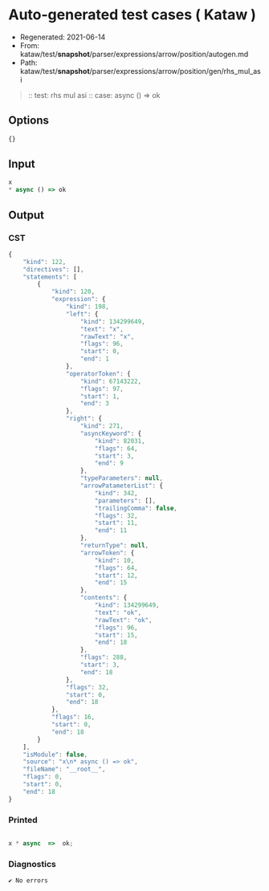 # Auto-generated test cases ( Kataw )
- Regenerated: 2021-06-14
- From: kataw/test/__snapshot__/parser/expressions/arrow/position/autogen.md
- Path: kataw/test/__snapshot__/parser/expressions/arrow/position/gen/rhs_mul_asi
> :: test: rhs mul asi
> :: case: async () => ok
## Options

`````js
{}
`````
## Input

`````js
x
* async () => ok
`````
## Output

### CST

```javascript
{
    "kind": 122,
    "directives": [],
    "statements": [
        {
            "kind": 120,
            "expression": {
                "kind": 198,
                "left": {
                    "kind": 134299649,
                    "text": "x",
                    "rawText": "x",
                    "flags": 96,
                    "start": 0,
                    "end": 1
                },
                "operatorToken": {
                    "kind": 67143222,
                    "flags": 97,
                    "start": 1,
                    "end": 3
                },
                "right": {
                    "kind": 271,
                    "asyncKeyword": {
                        "kind": 82031,
                        "flags": 64,
                        "start": 3,
                        "end": 9
                    },
                    "typeParameters": null,
                    "arrowPatameterList": {
                        "kind": 342,
                        "parameters": [],
                        "trailingComma": false,
                        "flags": 32,
                        "start": 11,
                        "end": 11
                    },
                    "returnType": null,
                    "arrowToken": {
                        "kind": 10,
                        "flags": 64,
                        "start": 12,
                        "end": 15
                    },
                    "contents": {
                        "kind": 134299649,
                        "text": "ok",
                        "rawText": "ok",
                        "flags": 96,
                        "start": 15,
                        "end": 18
                    },
                    "flags": 288,
                    "start": 3,
                    "end": 18
                },
                "flags": 32,
                "start": 0,
                "end": 18
            },
            "flags": 16,
            "start": 0,
            "end": 18
        }
    ],
    "isModule": false,
    "source": "x\n* async () => ok",
    "fileName": "__root__",
    "flags": 0,
    "start": 0,
    "end": 18
}
```

### Printed

```javascript

x * async  =>  ok;
```

### Diagnostics

```javascript
✔ No errors
```

